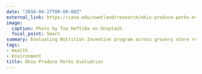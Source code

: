 ```yaml
---
date: "2016-04-27T00:00:00Z"
external_link: https://case.edu/swetland/research/ohio-produce-perks-evaluation
image:
  caption: Photo by Toa Heftiba on Unsplash
  focal_point: Smart
summary: Evaluating Nutrition Incentive program across grovery store retailers in Ohio. 
tags:
- Health
- Environment
title: Ohio Produce Perks Evaluation
---
```

